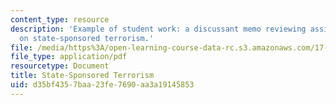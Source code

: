 ```yaml
---
content_type: resource
description: 'Example of student work: a discussant memo reviewing assigned readings
  on state-sponsored terrorism.'
file: /media/https%3A/open-learning-course-data-rc.s3.amazonaws.com/17-586-warlords-terrorists-and-militias-theorizing-on-violent-non-state-actors-spring-2009/d35bf4357baa23fe7690aa3a19145853_MIT17_586s09_assn08.pdf
file_type: application/pdf
resourcetype: Document
title: State-Sponsored Terrorism
uid: d35bf435-7baa-23fe-7690-aa3a19145853
---
```

